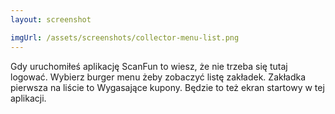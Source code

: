 ```yaml
---
layout: screenshot

imgUrl: /assets/screenshots/collector-menu-list.png
---
```

Gdy uruchomiłeś aplikację ScanFun to wiesz, że nie trzeba się tutaj logować. Wybierz burger menu żeby zobaczyć listę zakładek.
Zakładka pierwsza na liście to Wygasające kupony. Będzie to też ekran startowy w tej aplikacji.
